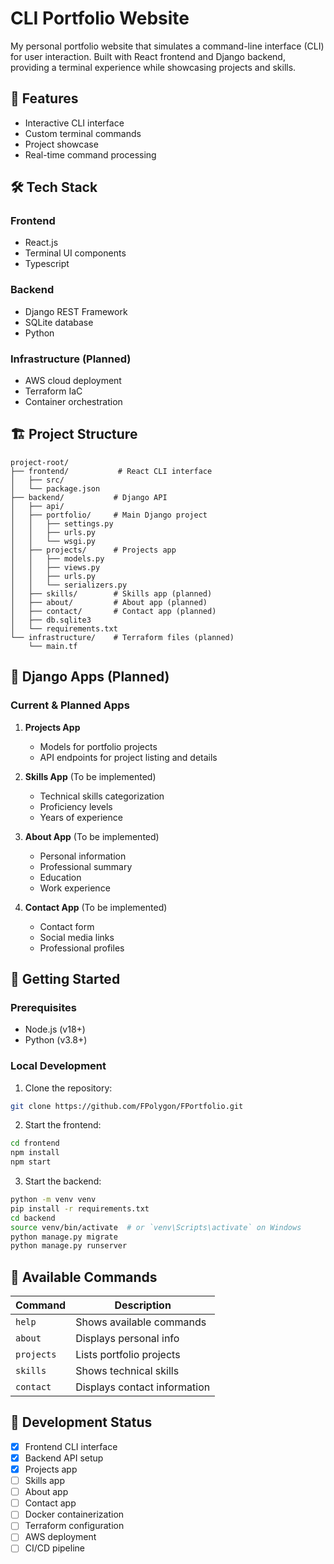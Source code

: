 # CLI Portfolio Website

My personal portfolio website that simulates a command-line interface (CLI) for user interaction. Built with React frontend and Django backend, providing a terminal experience while showcasing projects and skills.

## 🚀 Features

- Interactive CLI interface
- Custom terminal commands
- Project showcase
- Real-time command processing

## 🛠️ Tech Stack

### Frontend
- React.js
- Terminal UI components
- Typescript

### Backend
- Django REST Framework
- SQLite database
- Python

### Infrastructure (Planned)
- AWS cloud deployment
- Terraform IaC
- Container orchestration

## 🏗️ Project Structure

```
project-root/
├── frontend/           # React CLI interface
│   ├── src/
│   └── package.json
├── backend/           # Django API
│   ├── api/
│   ├── portfolio/     # Main Django project
│   │   ├── settings.py
│   │   ├── urls.py
│   │   └── wsgi.py
│   ├── projects/      # Projects app
│   │   ├── models.py
│   │   ├── views.py
│   │   ├── urls.py
│   │   └── serializers.py
│   ├── skills/        # Skills app (planned)
│   ├── about/         # About app (planned)
│   ├── contact/       # Contact app (planned)
│   ├── db.sqlite3
│   └── requirements.txt
└── infrastructure/    # Terraform files (planned)
    └── main.tf
```

## 📱 Django Apps (Planned)

### Current & Planned Apps
1. **Projects App**
   - Models for portfolio projects
   - API endpoints for project listing and details

2. **Skills App** (To be implemented)
   - Technical skills categorization
   - Proficiency levels
   - Years of experience

3. **About App** (To be implemented)
   - Personal information
   - Professional summary
   - Education
   - Work experience

4. **Contact App** (To be implemented)
   - Contact form
   - Social media links
   - Professional profiles

## 🚦 Getting Started

### Prerequisites
- Node.js (v18+)
- Python (v3.8+)

### Local Development

1. Clone the repository:
```bash
git clone https://github.com/FPolygon/FPortfolio.git
```

2. Start the frontend:
```bash
cd frontend
npm install
npm start
```

3. Start the backend:
```bash
python -m venv venv
pip install -r requirements.txt
cd backend
source venv/bin/activate  # or `venv\Scripts\activate` on Windows
python manage.py migrate
python manage.py runserver
```

## 📝 Available Commands

| Command | Description |
|---------|------------|
| `help`  | Shows available commands |
| `about` | Displays personal info |
| `projects` | Lists portfolio projects |
| `skills` | Shows technical skills |
| `contact` | Displays contact information |

## 🔄 Development Status

- [x] Frontend CLI interface
- [x] Backend API setup
- [x] Projects app
- [ ] Skills app
- [ ] About app
- [ ] Contact app
- [ ] Docker containerization
- [ ] Terraform configuration
- [ ] AWS deployment
- [ ] CI/CD pipeline

